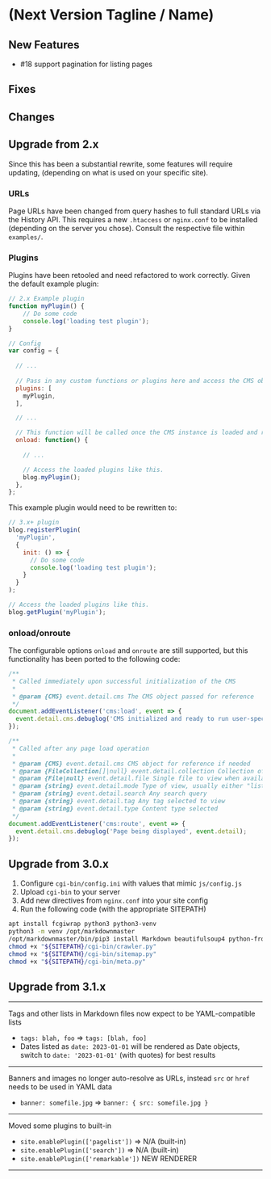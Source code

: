 # (Next Version Tagline / Name)


## New Features

* #18 support pagination for listing pages


## Fixes


## Changes




## Upgrade from 2.x

Since this has been a substantial rewrite, some features will require updating, 
(depending on what is used on your specific site).

### URLs

Page URLs have been changed from query hashes to full standard URLs via the History API. 
This requires a new `.htaccess` or `nginx.conf` to be installed 
(depending on the server you chose).  Consult the respective file within `examples/`.

### Plugins

Plugins have been retooled and need refactored to work correctly. 
Given the default example plugin:

```js
// 2.x Example plugin
function myPlugin() {
	// Do some code
	console.log('loading test plugin');
}

// Config
var config = {
  
  // ...
  
  // Pass in any custom functions or plugins here and access the CMS object.
  plugins: [
  	myPlugin,
  ],

  // ...

  // This function will be called once the CMS instance is loaded and ready.
  onload: function() {
    
    // ...

    // Access the loaded plugins like this.
    blog.myPlugin();
  },
};
```

This example plugin would need to be rewritten to:

```js
// 3.x+ plugin
blog.registerPlugin(
  'myPlugin', 
  {
    init: () => {
      // Do some code
      console.log('loading test plugin');
    }
  }
);

// Access the loaded plugins like this.
blog.getPlugin('myPlugin');
```

### onload/onroute

The configurable options `onload` and `onroute` are still supported, 
but this functionality has been ported to the following code:

```js
/**
 * Called immediately upon successful initialization of the CMS
 * 
 * @param {CMS} event.detail.cms The CMS object passed for reference
 */
document.addEventListener('cms:load', event => {
  event.detail.cms.debuglog('CMS initialized and ready to run user-specific code!', event.detail.cms);
});

/**
 * Called after any page load operation
 * 
 * @param {CMS} event.detail.cms CMS object for reference if needed
 * @param {FileCollection[]|null} event.detail.collection Collection of files to view for listing pages
 * @param {File|null} event.detail.file Single file to view when available
 * @param {string} event.detail.mode Type of view, usually either "list", "single", or error.
 * @param {string} event.detail.search Any search query
 * @param {string} event.detail.tag Any tag selected to view
 * @param {string} event.detail.type Content type selected
 */
document.addEventListener('cms:route', event => {
  event.detail.cms.debuglog('Page being displayed', event.detail);
});
```


## Upgrade from 3.0.x

1. Configure `cgi-bin/config.ini` with values that mimic `js/config.js`
2. Upload `cgi-bin` to your server
3. Add new directives from `nginx.conf` into your site config
4. Run the following code (with the appropriate SITEPATH)

```bash
apt install fcgiwrap python3 python3-venv
python3 -m venv /opt/markdownmaster
/opt/markdownmaster/bin/pip3 install Markdown beautifulsoup4 python-frontmatter lxml
chmod +x "${SITEPATH}/cgi-bin/crawler.py"
chmod +x "${SITEPATH}/cgi-bin/sitemap.py"
chmod +x "${SITEPATH}/cgi-bin/meta.py"
```


## Upgrade from 3.1.x

---

Tags and other lists in Markdown files now expect to be YAML-compatible lists

* `tags: blah, foo` => `tags: [blah, foo]`
* Dates listed as `date: 2023-01-01` will be rendered as Date objects,
switch to `date: '2023-01-01'` (with quotes) for best results

---

Banners and images no longer auto-resolve as URLs, instead `src` or `href` needs to be
used in YAML data

* `banner: somefile.jpg` => `banner: { src: somefile.jpg }`

---

Moved some plugins to built-in

* `site.enablePlugin(['pagelist'])` => N/A (built-in)
* `site.enablePlugin(['search'])` => N/A (built-in)
* `site.enablePlugin(['remarkable'])` NEW RENDERER

---